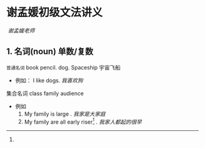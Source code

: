 # 谢孟媛初级文法讲义

​												_谢孟媛老师_



## 1. 名词(noun)  单数/复数

`普通名词` book pencil. dog. Spaceship 宇宙飞船

- 例如： I like dogs.  _我喜欢狗_

集合名词 class family audience

- 例如
  1. My family is large . _我家是大家庭_
  2. My family are all early riser[^早起的人] . _我家人都起的很早_















[^_早起的人_]: 
[^早起的人]: 